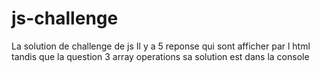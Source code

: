 # js-challenge

La solution de challenge de js
Il y a 5 reponse qui sont afficher par l html tandis que la question 3 array operations sa solution est dans la console

